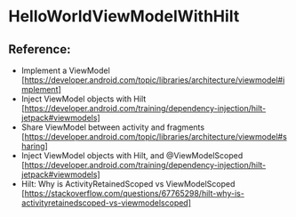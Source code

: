 # HelloWorldViewModelWithHilt

## Reference:
- Implement a ViewModel [https://developer.android.com/topic/libraries/architecture/viewmodel#implement]
- Inject ViewModel objects with Hilt [https://developer.android.com/training/dependency-injection/hilt-jetpack#viewmodels]
- Share ViewModel between activity and fragments [https://developer.android.com/topic/libraries/architecture/viewmodel#sharing]
- Inject ViewModel objects with Hilt, and @ViewModelScoped [https://developer.android.com/training/dependency-injection/hilt-jetpack#viewmodels]
- Hilt: Why is ActivityRetainedScoped vs ViewModelScoped [https://stackoverflow.com/questions/67765298/hilt-why-is-activityretainedscoped-vs-viewmodelscoped]
